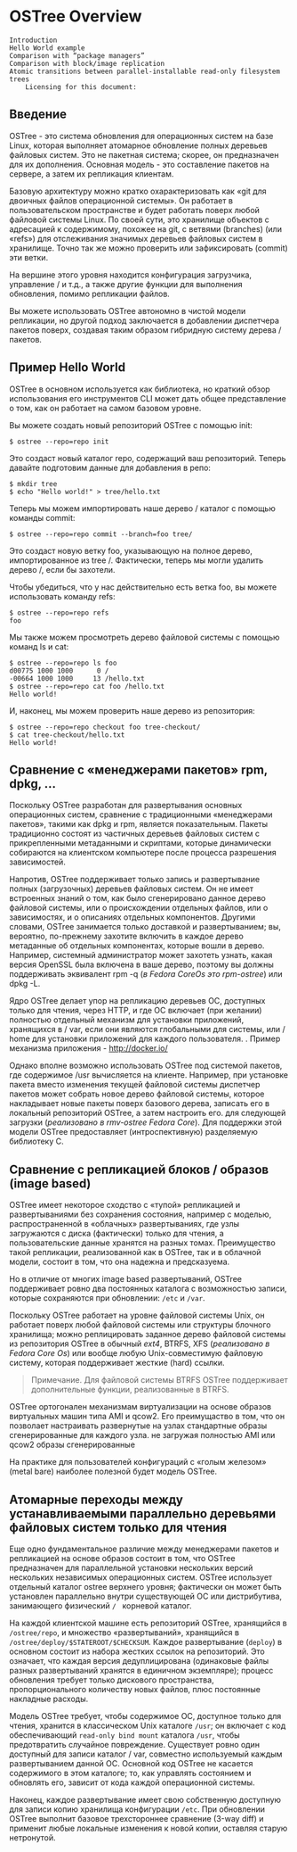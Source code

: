 # OSTree Overview

    Introduction
    Hello World example
    Comparison with “package managers”
    Comparison with block/image replication
    Atomic transitions between parallel-installable read-only filesystem trees
        Licensing for this document:
## Введение

OSTree - это система обновления для операционных систем на базе Linux, которая выполняет атомарное обновление полных деревьев файловых систем. Это не пакетная система; скорее, он предназначен для их дополнения. Основная модель - это составление пакетов на сервере, а затем их репликация  клиентам.

Базовую архитектуру можно кратко охарактеризовать как «git для двоичных файлов операционной системы». Он работает в пользовательском пространстве и будет работать поверх любой файловой системы Linux. По своей сути, это хранилище объектов с адресацией к содержимому, похожее на git, с ветвями (branches) (или «refs») для отслеживания значимых деревьев файловых систем в хранилище. Точно так же можно проверить или зафиксировать (commit) эти ветки.

На вершине этого уровня находится конфигурация загрузчика, управление / и т.д., а также другие функции для выполнения обновления, помимо репликации файлов.

Вы можете использовать OSTree автономно в чистой модели репликации, но другой подход заключается в добавлении диспетчера пакетов поверх, создавая таким образом гибридную систему дерева / пакетов. 


## Пример Hello World

OSTree в основном используется как библиотека, но краткий обзор использования его инструментов CLI может дать общее представление о том, как он работает на самом базовом уровне.

Вы можете создать новый репозиторий OSTree с помощью init: 
```
$ ostree --repo=repo init
```

Это создаст новый каталог repo, содержащий ваш репозиторий. 
Теперь давайте подготовим данные для добавления в репо: 
```
$ mkdir tree
$ echo "Hello world!" > tree/hello.txt
```
Теперь мы можем импортировать наше дерево / каталог с помощью команды commit: 
```
$ ostree --repo=repo commit --branch=foo tree/
```
Это создаст новую ветку foo, указывающую на полное дерево, импортированное из tree /. Фактически, теперь мы могли удалить дерево /, если бы захотели.

Чтобы убедиться, что у нас действительно есть ветка foo, вы можете использовать команду refs: 
```
$ ostree --repo=repo refs
foo
```

Мы также можем просмотреть дерево файловой системы с помощью команд ls и cat: 
```
$ ostree --repo=repo ls foo
d00775 1000 1000      0 /
-00664 1000 1000     13 /hello.txt
$ ostree --repo=repo cat foo /hello.txt
Hello world!
```

И, наконец, мы можем проверить наше дерево из репозитория: 
```
$ ostree --repo=repo checkout foo tree-checkout/
$ cat tree-checkout/hello.txt
Hello world!
```

## Сравнение с «менеджерами пакетов» rpm, dpkg, ...

Поскольку OSTree разработан для развертывания основных операционных систем, сравнение с традиционными «менеджерами пакетов», такими как dpkg и rpm, является показательным. Пакеты традиционно состоят из частичных деревьев файловых систем с прикрепленными метаданными и скриптами, которые динамически собираются на клиентском компьютере после процесса разрешения зависимостей.

Напротив, OSTree поддерживает только запись и развертывание полных (загрузочных) деревьев файловых систем. Он не имеет встроенных знаний о том, как было сгенерировано данное дерево файловой системы, или о происхождении отдельных файлов, или о зависимостях, и о описаниях отдельных компонентов. Другими словами, OSTree занимается только доставкой и развертыванием; вы, вероятно, по-прежнему захотите включить в каждое дерево метаданные об отдельных компонентах, которые вошли в дерево. Например, системный администратор может захотеть узнать, какая версия OpenSSL была включена в ваше дерево, поэтому вы должны поддерживать эквивалент rpm -q (*в Fedora CoreOs это rpm-ostree*) или dpkg -L.

Ядро OSTree делает упор на репликацию деревьев ОС, доступных только для чтения, через HTTP, и где ОС включает (при желании) полностью отдельный механизм для установки приложений, хранящихся в / var, если они являются глобальными для системы, или / home для установки приложений для каждого пользователя. . Пример механизма приложения - http://docker.io/

Однако вполне возможно использовать OSTree под системой пакетов, где содержимое /usr вычисляется на клиенте. Например, при установке пакета вместо изменения текущей файловой системы диспетчер пакетов может собрать новое дерево файловой системы, которое накладывает новые пакеты поверх базового дерева, записать его в локальный репозиторий OSTree, а затем настроить его. для следующей загрузки (*реализовано в rmv-ostree Fedora Core*). Для поддержки этой модели OSTree предоставляет (интроспективную) разделяемую библиотеку C. 

## Сравнение с репликацией блоков / образов (image based)

OSTree имеет некоторое сходство с «тупой» репликацией и развертываниями без сохранения состояния, например с моделью, распространенной в «облачных» развертываниях, где узлы загружаются с диска (фактически) только для чтения, а пользовательские данные хранятся на разных томах. Преимущество такой репликации, реализованной как в OSTree, так и в облачной модели, состоит в том, что она надежна и предсказуема.

Но в отличие от многих image based развертываний,  OSTree поддерживает ровно два постоянных каталога с возможностью записи, которые сохраняются при обновлении: `/etc` и `/var`.

Поскольку OSTree работает на уровне файловой системы Unix, он работает поверх любой файловой системы или структуры блочного хранилища; можно реплицировать заданное дерево файловой системы из репозитория OSTree в обычный *ext4*, BTRFS, XFS (*реализовано в Fedora Core Os*) или вообще любую Unix-совместимую файловую систему, которая поддерживает жесткие (hard) ссылки. 

> Примечание. Для файловой системы BTRFS OSTree поддерживает дополнительные функции, реализованные в BTRFS.

OSTree ортогонален механизмам виртуализации на основе образов виртуальных машин типа AMI и qcow2.
Его преимущаство в том, что он позволает настраивать развернутые на узлах стандартные образы сгенерированные для каждого узла.
не загружая полностью AMI или qcow2 образы сгенерированные   

На практике для пользователей конфигураций с «голым железом» (metal bare) наиболее полезной будет модель OSTree. 

## Атомарные переходы между устанавливаемыми параллельно деревьями файловых систем только для чтения

Еще одно фундаментальное различие между менеджерами пакетов и репликацией на основе образов состоит в том, что OSTree предназначен для параллельной установки нескольких версий нескольких независимых операционных систем. OSTree использует отдельный каталог ostree верхнего уровня; фактически он может быть установлен параллельно внутри существующей ОС или дистрибутива, занимающего физический `/ ` корневой каталог.

На каждой клиентской машине есть репозиторий OSTree, хранящийся в `/ostree/repo`, и множество «развертываний», хранящийся в `/ostree/deploy/$STATEROOT/$CHECKSUM`. Каждое развертывание (`deploy`) в основном состоит из набора жестких ссылок на репозиторий. Это означает, что каждая версия дедуплицирована (одинаковые файлы разных развертываний хранятся в единичном экземпляре); процесс обновления требует только дискового пространства, пропорционального количеству новых файлов, плюс постоянные накладные расходы.

Модель OSTree требует, чтобы содержимое ОС, доступное только для чтения, хранится в классическом Unix  каталоге `/usr`; он включает с код обеспечивающий 
`read-only bind mount` каталога `/usr`, чтобы предотвратить случайное повреждение. 
Существует ровно один доступный для записи каталог / var, совместно используемый каждым развертыванием данной ОС. 
Основной код OSTree не касается содержимого в этом каталоге; то, как управлять состоянием и обновлять его, зависит от кода каждой операционной системы.

Наконец, каждое развертывание имеет свою собственную доступную для записи копию хранилища конфигурации `/etc`. 
При обновлении OSTree выполнит базовое трехстороннее сравнение (3-way diff) и применит любые локальные изменения к новой копии, оставляя старую нетронутой. 
